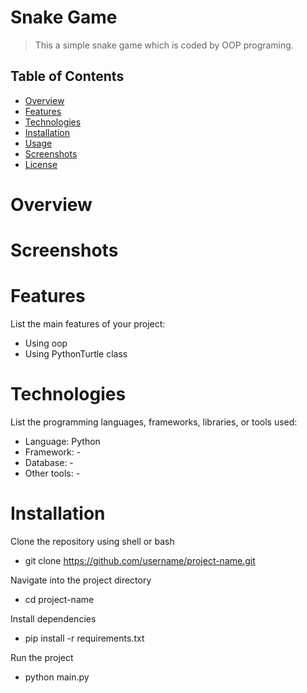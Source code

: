 # Snake Game
> This a simple snake game which is coded by OOP programing.
## Table of Contents
- [Overview](#overview)
- [Features](#features)
- [Technologies](#technologies)
- [Installation](#installation)
- [Usage](#usage)
- [Screenshots](#screenshots)
- [License](#license)
# Overview

# Screenshots



# Features
List the main features of your project:
- Using oop 
- Using PythonTurtle class
# Technologies
List the programming languages, frameworks, libraries, or tools used:
- Language: Python
- Framework: -
- Database: -
- Other tools: -
# Installation
Clone the repository using shell or bash 
- git clone https://github.com/username/project-name.git
  
Navigate into the project directory
- cd project-name

Install dependencies
- pip install -r requirements.txt

Run the project
- python main.py
